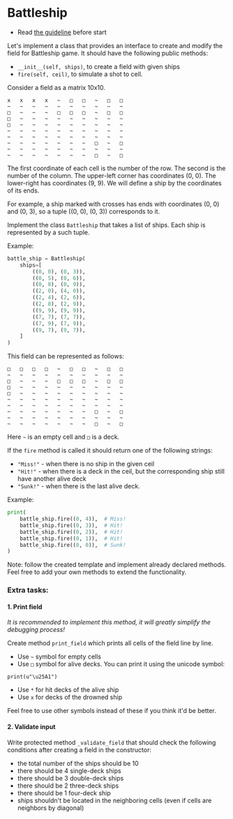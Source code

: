 # Battleship

- Read [the guideline](https://github.com/mate-academy/py-task-guideline/blob/main/README.md) before start


Let's implement a class that provides an interface to create and modify the field for Battleship game.
It should have the following public methods:
- `__init__(self, ships)`, to create a field with given ships
- `fire(self, ceil)`, to simulate a shot to cell.

Consider a field as a matrix 10x10.
```
x	x	x	x	~	□	□	~	□	□	
~	~	~	~	~	~	~	~	~	~	
□	~	~	~	□	□	□	~	□	□	
□	~	~	~	~	~	~	~	~	~	
□	~	~	~	~	~	~	~	~	~	
~	~	~	~	~	~	~	~	~	~	
~	~	~	~	~	~	~	~	~	~	
~	~	~	~	~	~	~	□	~	□	
~	~	~	~	~	~	~	~	~	~	
~	~	~	~	~	~	~	□	~	□
```
The first coordinate of each cell is the number of the row.
The second is the number of the column.
The upper-left corner has coordinates (0, 0).
The lower-right has coordinates (9, 9).
We will define a ship by the coordinates of its ends.

For example, a ship marked with crosses has ends with coordinates
(0, 0) and (0, 3), so a tuple ((0, 0), (0, 3)) corresponds to it.

Implement the class `Battleship` that takes a list of ships. Each ship is represented by a such tuple.

Example:
```python
battle_ship = Battleship(
    ships=[
        ((0, 0), (0, 3)),
        ((0, 5), (0, 6)),
        ((0, 8), (0, 9)),
        ((2, 0), (4, 0)),
        ((2, 4), (2, 6)),
        ((2, 8), (2, 9)),
        ((9, 9), (9, 9)),
        ((7, 7), (7, 7)),
        ((7, 9), (7, 9)),
        ((9, 7), (9, 7)),
    ]
)
```
This field can be represented as follows:
```
□	□	□	□	~	□	□	~	□	□	
~	~	~	~	~	~	~	~	~	~	
□	~	~	~	□	□	□	~	□	□	
□	~	~	~	~	~	~	~	~	~	
□	~	~	~	~	~	~	~	~	~	
~	~	~	~	~	~	~	~	~	~	
~	~	~	~	~	~	~	~	~	~	
~	~	~	~	~	~	~	□	~	□	
~	~	~	~	~	~	~	~	~	~	
~	~	~	~	~	~	~	□	~	□
```
Here `~` is an empty cell and `□` is a deck.

If the `fire` method is called it should return one 
of the following strings:
- `"Miss!"` - when there is no ship in the given ceil 
- `"Hit!"` - when there is a deck in the ceil, but 
the corresponding ship still have another 
alive deck
- `"Sunk!"` - when there is the last alive deck.

Example:
```python
print(
    battle_ship.fire((0, 4)),  # Miss!
    battle_ship.fire((0, 3)),  # Hit!
    battle_ship.fire((0, 2)),  # Hit!
    battle_ship.fire((0, 1)),  # Hit!
    battle_ship.fire((0, 0)),  # Sunk!
)
```

Note: follow the created template and implement 
already declared methods. Feel free to add your own
methods to extend the functionality.

### Extra tasks:
#### 1. Print field 
_It is recommended to implement this method, it will greatly simplify the debugging process!_

Create method `print_field` which prints all
cells of the field line by line.
- Use `~` symbol for empty cells
- Use `□` symbol for alive decks.
You can print it using the unicode symbol:
```
print(u"\u25A1")
```
- Use `*` for hit decks of the alive ship
- Use `x` for decks of the drowned ship

Feel free to use other symbols instead of these if you think it'd be better.


#### 2. Validate input
Write protected method `_validate_field` that
should check the following conditions after creating
a field in the constructor:
- the total number of the ships should be 10
- there should be 4 single-deck ships 
- there should be 3 double-deck ships 
- there should be 2 three-deck ships 
- there should be 1 four-deck ship
- ships shouldn't be located in the neighboring cells
  (even if cells are neighbors by diagonal)




